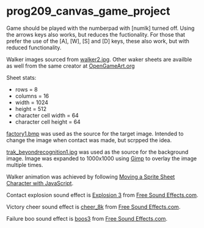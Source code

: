 # prog209_canvas_game_project

Game should be played with the numberpad with [numlk] turned off. Using the arrows keys also works, but reduces the fuctionality. For those that prefer the use of the [A], [W], [S] and [D] keys, these also work, but with reduced functionality.

Walker images sourced from [walker2.jpg](https://opengameart.org/sites/default/files/walker2.png). Other waker sheets are availble as well from the same creator at [OpenGameArt.org](https://opengameart.org/content/mechs-64x64)

Sheet stats:

* rows = 8
* columns = 16
* width = 1024
* height = 512
* character cell width = 64
* character cell height = 64

[factory1.bmp](https://opengameart.org/content/iron-plague-factory1bmp) was used as the source for the target image. Intended to change the image when contact was made, but scrpped the idea.

[trak_beyondrecognition1.jpg](https://opengameart.org/content/filth-texture-set-trakbeyondrecognition1jpg) was used as the source for the background image. Image was expanded to 1000x1000 using [Gimp](https://www.gimp.org/) to overlay the image multiple times.

Walker animation was achieved by following [Moving a Sprite Sheet Character with JavaScript](https://dev.to/martyhimmel/moving-a-sprite-sheet-character-with-javascript-3adg).

Contact explosion sound effect is [Explosion 3](https://www.freesoundeffects.com/free-track/explosion-3-466448/) from [Free Sound Effects.com](https://www.freesoundeffects.com).

Victory cheer sound effect is [cheer_8k](https://www.freesoundeffects.com/free-track/cheer-8k-426823/) from [Free Sound Effects.com](https://www.freesoundeffects.com).

Failure boo sound effect is [boos3](https://www.freesoundeffects.com/free-track/boos3-426822/) from [Free Sound Effects.com](https://www.freesoundeffects.com).
